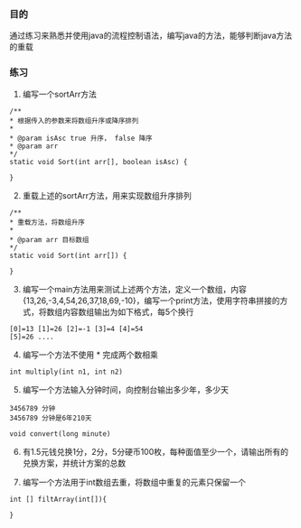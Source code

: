 ### 目的
通过练习来熟悉并使用java的流程控制语法，编写java的方法，能够判断java方法的重载

### 练习
1. 编写一个sortArr方法
```
/**
* 根据传入的参数来将数组升序或降序排列
*
* @param isAsc true 升序， false 降序
* @param arr
*/
static void Sort(int arr[], boolean isAsc) {

}
```
2. 重载上述的sortArr方法，用来实现数组升序排列
```
/**
* 重载方法，将数组升序
*
* @param arr 目标数组
*/
static void Sort(int arr[]) {

}
```
3. 编写一个main方法用来测试上述两个方法，定义一个数组，内容 {13,26,-3,4,54,26,37,18,69,-10}，编写一个print方法，使用字符串拼接的方式，将数组内容数组输出为如下格式，每5个换行
```
[0]=13 [1]=26 [2]=-1 [3]=4 [4]=54
[5]=26 ....
```

4. 编写一个方法不使用 * 完成两个数相乘
```
int multiply(int n1, int n2) 
```

5. 编写一个方法输入分钟时间，向控制台输出多少年，多少天
```
3456789 分钟                                                                          
3456789 分钟是6年210天
```
```
void convert(long minute)
```

6. 有1.5元钱兑换1分，2分，5分硬币100枚，每种面值至少一个，请输出所有的兑换方案，并统计方案的总数


7. 编写一个方法用于int数组去重，将数组中重复的元素只保留一个
```
int [] filtArray(int[]){

}
```
 
